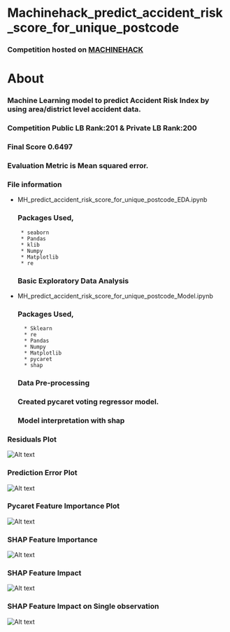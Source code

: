 # Machinehack_predict_accident_risk_score_for_unique_postcode


### Competition hosted on <a href="https://machinehack.com/hackathon/predict_accident_risk_score_for_unique_postcode/overview"> MACHINEHACK </a>

# About

### Machine Learning model to predict Accident Risk Index by using area/district level accident data.


### Competition Public LB Rank:201   &  Private LB Rank:200

### Final Score  0.6497

### Evaluation Metric is Mean squared error.

### File information

 * MH_predict_accident_risk_score_for_unique_postcode_EDA.ipynb
 
    ### Packages Used,
        * seaborn
        * Pandas
        * klib
        * Numpy
        * Matplotlib
        * re
    
    ### Basic Exploratory Data Analysis
    
* MH_predict_accident_risk_score_for_unique_postcode_Model.ipynb
    ### Packages Used,
        * Sklearn
        * re
        * Pandas
        * Numpy
        * Matplotlib
        * pycaret
        * shap
      
     ### Data Pre-processing         
     ### Created  pycaret voting regressor model.
     ### Model interpretation with shap  

     
### Residuals Plot

![Alt text](https://github.com/hariprasath-v/Machinehack_predict_accident_risk_score_for_unique_postcode/blob/main/Pycaret%20Voting%20Regressor%20Residuals%20plot.png)


### Prediction Error Plot

![Alt text](https://github.com/hariprasath-v/Machinehack_predict_accident_risk_score_for_unique_postcode/blob/main/Pycaret%20Voting%20Regressor%20Prediction%20Error%20Plot.png)


### Pycaret Feature Importance Plot

![Alt text](https://github.com/hariprasath-v/Machinehack_predict_accident_risk_score_for_unique_postcode/blob/main/Pycaret%20Catboost%20Regressor%20Feature%20Importance%20Plot.png)


### SHAP Feature Importance  

![Alt text](https://github.com/hariprasath-v/Machinehack_predict_accident_risk_score_for_unique_postcode/blob/main/Shap%20Feature%20Importance%20Plot.png)


### SHAP Feature Impact

![Alt text](https://github.com/hariprasath-v/Machinehack_predict_accident_risk_score_for_unique_postcode/blob/main/Shap%20Feature%20Impact%20on%20Model%20Plot.png)


### SHAP Feature Impact on Single observation

![Alt text](https://github.com/hariprasath-v/Machinehack_predict_accident_risk_score_for_unique_postcode/blob/main/Shap%20Single%20Observation%20Feature%20Impact%20Plot.png)





